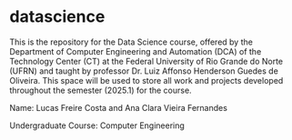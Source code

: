 # datascience
This is the repository for the Data Science course, offered by the Department of Computer Engineering and Automation (DCA) of the Technology Center (CT) at the Federal University of Rio Grande do Norte (UFRN) and taught by professor Dr. Luiz Affonso Henderson Guedes de Oliveira. This space will be used to store all work and projects developed throughout the semester (2025.1) for the course.

Name: Lucas Freire Costa and Ana Clara Vieira Fernandes

Undergraduate Course: Computer Engineering
